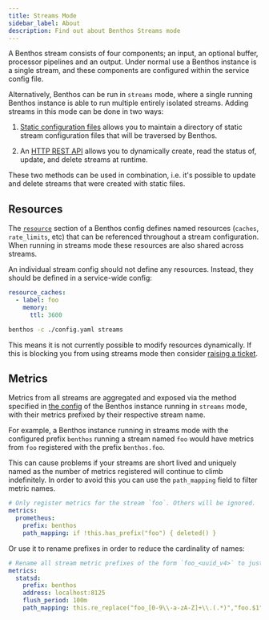 ```yaml
---
title: Streams Mode
sidebar_label: About
description: Find out about Benthos Streams mode
---
```


A Benthos stream consists of four components; an input, an optional buffer,
processor pipelines and an output. Under normal use a Benthos instance is a
single stream, and these components are configured within the service config
file.

Alternatively, Benthos can be run in `streams` mode, where a single running
Benthos instance is able to run multiple entirely isolated streams. Adding
streams in this mode can be done in two ways:

1. [Static configuration files][static-files] allows you to maintain a directory
   of static stream configuration files that will be traversed by Benthos.

2. An [HTTP REST API][rest-api] allows you to dynamically create, read the
   status of, update, and delete streams at runtime.

These two methods can be used in combination, i.e. it's possible to update and
delete streams that were created with static files.

## Resources

The [`resource`][resources] section of a Benthos config defines named resources (`caches`, `rate_limits`, etc) that can be referenced throughout a stream configuration. When running in streams mode these resources are also shared across streams.

An individual stream config should not define any resources. Instead, they should be defined in a service-wide config:

```yaml
resource_caches:
  - label: foo
    memory:
      ttl: 3600
```

```sh
benthos -c ./config.yaml streams
```

This means it is not currently possible to modify resources dynamically. If this
is blocking you from using streams mode then consider
[raising a ticket](https://github.com/Jeffail/benthos/issues).

## Metrics

Metrics from all streams are aggregated and exposed via the method specified in
[the config][metrics] of the Benthos instance running in `streams` mode, with
their metrics prefixed by their respective stream name.

For example, a Benthos instance running in streams mode with the configured
prefix `benthos` running a stream named `foo` would have metrics from `foo`
registered with the prefix `benthos.foo`.

This can cause problems if your streams are short lived and uniquely named as
the number of metrics registered will continue to climb indefinitely. In order
to avoid this you can use the `path_mapping` field to filter metric names.

```yaml
# Only register metrics for the stream `foo`. Others will be ignored.
metrics:
  prometheus:
    prefix: benthos
    path_mapping: if !this.has_prefix("foo") { deleted() }
```

Or use it to rename prefixes in order to reduce the cardinality of names:

```yaml
# Rename all stream metric prefixes of the form `foo_<uuid_v4>` to just `foo`.
metrics:
  statsd:
    prefix: benthos
    address: localhost:8125
    flush_period: 100m
    path_mapping: this.re_replace("foo_[0-9\\-a-zA-Z]+\\.(.*)","foo.$1")
```

[static-files]: /docs/guides/streams_mode/using_config_files
[rest-api]: /docs/guides/streams_mode/using_rest_api
[metrics]: /docs/components/metrics/about
[resources]: /docs/configuration/resources
